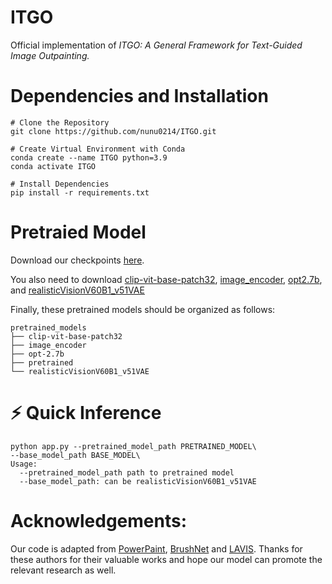 # ITGO
Official implementation of *ITGO: A General Framework for Text-Guided Image Outpainting.*
# Dependencies and Installation

```shell
# Clone the Repository
git clone https://github.com/nunu0214/ITGO.git

# Create Virtual Environment with Conda
conda create --name ITGO python=3.9
conda activate ITGO

# Install Dependencies
pip install -r requirements.txt
```
# Pretraied Model
Download our checkpoints [here](https://pan.baidu.com/s/1lLaGYQ04sTj8VKtPU3oa4w?pwd=s7ka).

You also need to download [clip-vit-base-patch32](https://huggingface.co/openai/clip-vit-base-patch32), [image_encoder](https://huggingface.co/h94/IP-Adapter/tree/main/models/image_encoder), [opt2.7b](https://huggingface.co/facebook/opt-2.7b/tree/main), and [realisticVisionV60B1_v51VAE](https://huggingface.co/krnl/realisticVisionV60B1_v51VAE/tree/main)

Finally, these pretrained models should be organized as follows:
```shell
pretrained_models
├── clip-vit-base-patch32
├── image_encoder
├── opt-2.7b
├── pretrained
└── realisticVisionV60B1_v51VAE
```
# ⚡ Quick Inference
```shell
python app.py --pretrained_model_path PRETRAINED_MODEL\
--base_model_path BASE_MODEL\
Usage:
  --pretrained_model_path path to pretrained model
  --base_model_path: can be realisticVisionV60B1_v51VAE
```
# Acknowledgements:
Our code is adapted from [PowerPaint](https://github.com/open-mmlab/PowerPaint), [BrushNet](https://github.com/TencentARC/BrushNet/tree/main) and [LAVIS](https://github.com/salesforce/LAVIS). Thanks for these authors for their valuable works and hope our model can promote the relevant research as well.